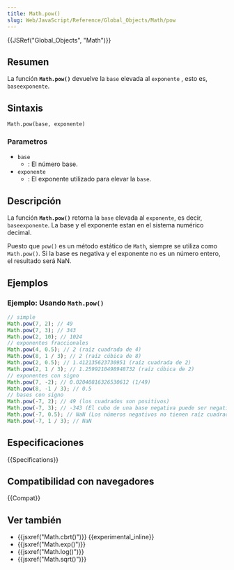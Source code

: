 ```yaml
---
title: Math.pow()
slug: Web/JavaScript/Reference/Global_Objects/Math/pow
---
```


{{JSRef("Global_Objects", "Math")}}

## Resumen

La función **`Math.pow()`** devuelve la `base` elevada al `exponente` , esto es, `baseexponente`.

## Sintaxis

```
Math.pow(base, exponente)
```

### Parametros

- `base`
  - : El número base.
- `exponente`
  - : El exponente utilizado para elevar la `base`.

## Descripción

La función **`Math.pow()`** retorna la `base` elevada al `exponente`, es decir, `baseexponente`. La base y el exponente estan en el sistema numérico decimal.

Puesto que `pow()` es un método estático de `Math`, siempre se utiliza como `Math.pow()`. Si la base es negativa y el exponente no es un número entero, el resultado será NaN.

## Ejemplos

### Ejemplo: Usando `Math.pow()`

```js
// simple
Math.pow(7, 2); // 49
Math.pow(7, 3); // 343
Math.pow(2, 10); // 1024
// exponentes fraccionales
Math.pow(4, 0.5); // 2 (raíz cuadrada de 4)
Math.pow(8, 1 / 3); // 2 (raíz cúbica de 8)
Math.pow(2, 0.5); // 1.412135623730951 (raíz cuadrada de 2)
Math.pow(2, 1 / 3); // 1.2599210498948732 (raíz cúbica de 2)
// exponentes con signo
Math.pow(7, -2); // 0.02040816326530612 (1/49)
Math.pow(8, -1 / 3); // 0.5
// bases con signo
Math.pow(-7, 2); // 49 (los cuadrados son positivos)
Math.pow(-7, 3); // -343 (El cubo de una base negativa puede ser negativo)
Math.pow(-7, 0.5); // NaN (Los números negativos no tienen raíz cuadrada real)
Math.pow(-7, 1 / 3); // NaN
```

## Especificaciones

{{Specifications}}

## Compatibilidad con navegadores

{{Compat}}

## Ver también

- {{jsxref("Math.cbrt()")}} {{experimental_inline}}
- {{jsxref("Math.exp()")}}
- {{jsxref("Math.log()")}}
- {{jsxref("Math.sqrt()")}}
